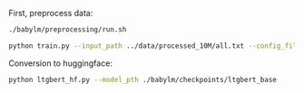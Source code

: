First, preprocess data:
```bash
./babylm/preprocessing/run.sh
```


```bash
python train.py --input_path ../data/processed_10M/all.txt --config_file ../configs/small.json --output_dir ../checkpoints/small --vocab_path ../tokenizer_10M.json
``` 

Conversion to huggingface:
```bash
python ltgbert_hf.py --model_pth ./babylm/checkpoints/ltgbert_base
```